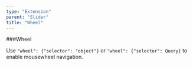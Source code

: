```yaml
---
type: "Extension"
parent: "Slider"
title: "Wheel"
---
```


###Wheel

Use `"wheel": {"selector": "object"}` or `"wheel": {"selector": Query}` to enable mousewheel navigation.

<demo>
  <demovanilla src="inline/demo/slider/wheel">
  </demovanilla>
</demo>
